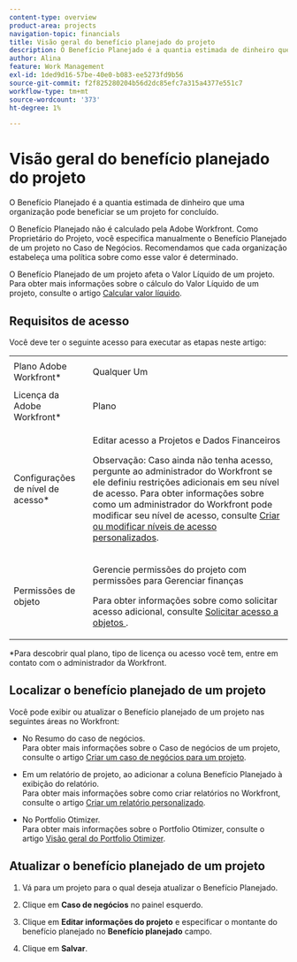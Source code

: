 ```yaml
---
content-type: overview
product-area: projects
navigation-topic: financials
title: Visão geral do benefício planejado do projeto
description: O Benefício Planejado é a quantia estimada de dinheiro que uma organização pode beneficiar se um projeto for concluído.
author: Alina
feature: Work Management
exl-id: 1ded9d16-57be-40e0-b083-ee5273fd9b56
source-git-commit: f2f825280204b56d2dc85efc7a315a4377e551c7
workflow-type: tm+mt
source-wordcount: '373'
ht-degree: 1%

---
```


# Visão geral do benefício planejado do projeto

O Benefício Planejado é a quantia estimada de dinheiro que uma organização pode beneficiar se um projeto for concluído.

O Benefício Planejado não é calculado pela Adobe Workfront. Como Proprietário do Projeto, você especifica manualmente o Benefício Planejado de um projeto no Caso de Negócios. Recomendamos que cada organização estabeleça uma política sobre como esse valor é determinado.

O Benefício Planejado de um projeto afeta o Valor Líquido de um projeto.\
Para obter mais informações sobre o cálculo do Valor Líquido de um projeto, consulte o artigo [Calcular valor líquido](../../../manage-work/projects/project-finances/calculate-net-value.md).

## Requisitos de acesso

Você deve ter o seguinte acesso para executar as etapas neste artigo:

<table style="table-layout:auto"> 
 <col> 
 <col> 
 <tbody> 
  <tr> 
   <td role="rowheader">Plano Adobe Workfront*</td> 
   <td> <p>Qualquer Um</p> </td> 
  </tr> 
  <tr> 
   <td role="rowheader">Licença da Adobe Workfront*</td> 
   <td> <p>Plano </p> </td> 
  </tr> 
  <tr> 
   <td role="rowheader">Configurações de nível de acesso*</td> 
   <td> <p>Editar acesso a Projetos e Dados Financeiros</p> <p>Observação: Caso ainda não tenha acesso, pergunte ao administrador do Workfront se ele definiu restrições adicionais em seu nível de acesso. Para obter informações sobre como um administrador do Workfront pode modificar seu nível de acesso, consulte <a href="../../../administration-and-setup/add-users/configure-and-grant-access/create-modify-access-levels.md" class="MCXref xref">Criar ou modificar níveis de acesso personalizados</a>.</p> </td> 
  </tr> 
  <tr> 
   <td role="rowheader">Permissões de objeto</td> 
   <td> <p>Gerencie permissões do projeto com permissões para Gerenciar finanças</p> <p>Para obter informações sobre como solicitar acesso adicional, consulte <a href="../../../workfront-basics/grant-and-request-access-to-objects/request-access.md" class="MCXref xref">Solicitar acesso a objetos </a>.</p> </td> 
  </tr> 
 </tbody> 
</table>

&#42;Para descobrir qual plano, tipo de licença ou acesso você tem, entre em contato com o administrador da Workfront.

## Localizar o benefício planejado de um projeto

Você pode exibir ou atualizar o Benefício planejado de um projeto nas seguintes áreas no Workfront:

* No Resumo do caso de negócios.\
   Para obter mais informações sobre o Caso de negócios de um projeto, consulte o artigo [Criar um caso de negócios para um projeto](../../../manage-work/projects/define-a-business-case/create-business-case.md).

* Em um relatório de projeto, ao adicionar a coluna Benefício Planejado à exibição do relatório.\
   Para obter mais informações sobre como criar relatórios no Workfront, consulte o artigo [Criar um relatório personalizado](../../../reports-and-dashboards/reports/creating-and-managing-reports/create-custom-report.md).

* No Portfolio Otimizer.\
   Para obter mais informações sobre o Portfolio Otimizer, consulte o artigo [Visão geral do Portfolio Otimizer](../../../manage-work/portfolios/portfolio-optimizer/portfolio-optimizer-overview.md).

## Atualizar o benefício planejado de um projeto

1. Vá para um projeto para o qual deseja atualizar o Benefício Planejado.
1. Clique em **Caso de negócios** no painel esquerdo.
1. Clique em **Editar informações do projeto** e especificar o montante do benefício planejado no **Benefício planejado** campo.

1. Clique em **Salvar**.
